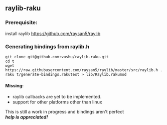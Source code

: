 ## raylib-raku

### Prerequisite:
install raylib
https://github.com/raysan5/raylib

### Generating bindings from raylib.h
```
git clone git@github.com:vushu/raylib-raku.git
cd t
wget https://raw.githubusercontent.com/raysan5/raylib/master/src/raylib.h .
raku t/generate-bindings.rakutest > lib/Raylib.rakumod
```

#### Missing:
- raylib callbacks are yet to be implemented.
- support for other platforms other than linux


This is still a work in progress and bindings aren't perfect  
***help is appreciated!***